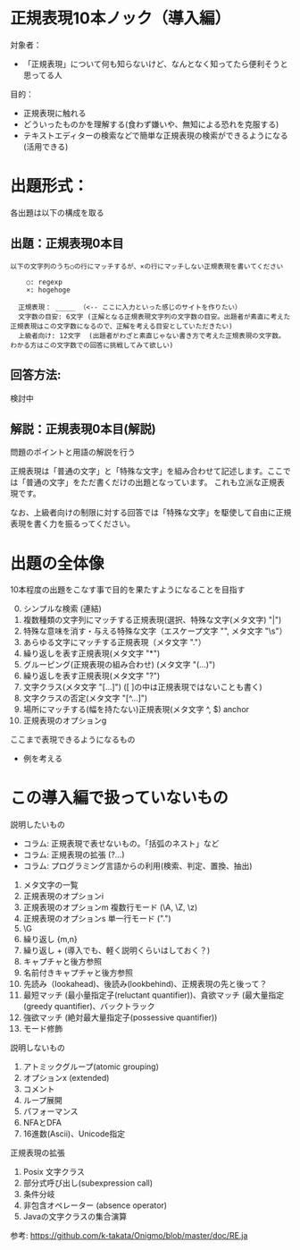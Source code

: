 # 正規表現10本ノック（導入編）

対象者：
  * 「正規表現」について何も知らないけど、なんとなく知ってたら便利そうと思ってる人

目的：
  * 正規表現に触れる
  * どういったものかを理解する(食わず嫌いや、無知による恐れを克服する)
  * テキストエディターの検索などで簡単な正規表現の検索ができるようになる(活用できる)

# 出題形式：

各出題は以下の構成を取る

## 出題：正規表現0本目

```
以下の文字列のうち○の行にマッチするが、×の行にマッチしない正規表現を書いてください

    ○: regexp
    ×: hogehoge

  正規表現： _____ （<-- ここに入力といった感じのサイトを作りたい）
  文字数の目安: 6文字 (正解となる正規表現文字列の文字数の目安。出題者が素直に考えた正規表現はこの文字数になるので、正解を考える目安としていただきたい)
  上級者向け: 12文字  (出題者がわざと素直じゃない書き方で考えた正規表現の文字数。わかる方はこの文字数での回答に挑戦してみて欲しい)
```

## 回答方法:

検討中

## 解説：正規表現0本目(解説)

問題のポイントと用語の解説を行う

正規表現は「普通の文字」と「特殊な文字」を組み合わせて記述します。ここでは「普通の文字」をただ書くだけの出題となっています。
これも立派な正規表現です。

なお、上級者向けの制限に対する回答では「特殊な文字」を駆使して自由に正規表現を書く力を振るってください。

<!--
* 「regexp」とは：正規表現は英語で"Regular Expression"と言い、略してregexp, regex, regx, re などと書く時がある
* 「hogehoge」とは：その文字列に特段意味のないことを表す文字列、バリエーションに「fugafuga」「piyopiyo」などがある。([メタ構文変数](https://ja.wikipedia.org/wiki/%E3%83%A1%E3%82%BF%E6%A7%8B%E6%96%87%E5%A4%89%E6%95%B0#:~:text=%E6%97%A5%E6%9C%AC%E3%81%AE%E3%81%BF%E3%81%A7%E4%BD%BF%E7%94%A8%E3%81%95%E3%82%8C,%E3%81%BB%E3%81%92%EF%BC%89%E3%80%8D%E3%81%AA%E3%81%A9%E3%81%8C%E3%81%82%E3%82%8B%E3%80%82))
* 「マッチ」とは正規表現と文字列を照合すること、正規表現により目的の文字列が検索できたら「マッチした」という
-->

# 出題の全体像

10本程度の出題をこなす事で目的を果たすようになることを目指す

0. シンプルな検索 (連結)
1. 複数種類の文字列にマッチする正規表現(選択、特殊な文字(メタ文字) "|")
2. 特殊な意味を消す・与える特殊な文字（エスケープ文字 "\", メタ文字 "\s"）
3. あらゆる文字にマッチする正規表現（メタ文字 "."）
4. 繰り返しを表す正規表現(メタ文字 "*")
5. グルーピング(正規表現の組み合わせ) (メタ文字 "(…)")
6. 繰り返しを表す正規表現(メタ文字 "?")
7. 文字クラス(メタ文字 "[…]") ([ ]の中は正規表現ではないことも書く)
8. 文字クラスの否定(メタ文字 "[^…]")
9. 場所にマッチする(幅を持たない)正規表現(メタ文字 ^, $) anchor
10. 正規表現のオプションg

ここまで表現できるようになるもの

* 例を考える

# この導入編で扱っていないもの

説明したいもの

* コラム: 正規表現で表せないもの。「括弧のネスト」など
* コラム: 正規表現の拡張 (?…)
* コラム: プログラミング言語からの利用(検索、判定、置換、抽出)

1. メタ文字の一覧
1. 正規表現のオプションi
1. 正規表現のオプションm 複数行モード (\A, \Z, \z)
1. 正規表現のオプションs 単一行モード (".")
1. \G
1. 繰り返し {m,n}
1. 繰り返し + (導入でも、軽く説明くらいはしておく？)
1. キャプチャと後方参照
1. 名前付きキャプチャと後方参照
1. 先読み（lookahead)、後読み(lookbehind)、正規表現の先と後って？
1. 最短マッチ (最小量指定子(reluctant quantifier))、貪欲マッチ (最大量指定(greedy quantifier)、バックトラック
1. 強欲マッチ (絶対最大量指定子(possessive quantifier))
1. モード修飾

説明しないもの

1. アトミックグループ(atomic grouping)
1. オプションx (extended)
1. コメント
1. ループ展開
1. パフォーマンス
1. NFAとDFA
1. 16進数(Ascii)、Unicode指定

正規表現の拡張

1. Posix 文字クラス
2. 部分式呼び出し(subexpression call)
3. 条件分岐
4. 非包含オペレーター (absence operator)
5. Javaの文字クラスの集合演算

参考: https://github.com/k-takata/Onigmo/blob/master/doc/RE.ja
